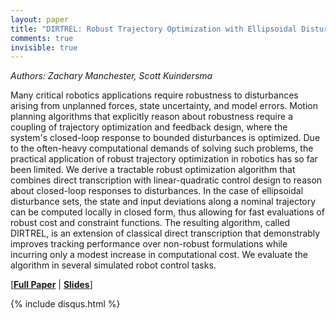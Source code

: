 ```yaml
---
layout: paper
title: "DIRTREL: Robust Trajectory Optimization with Ellipsoidal Disturbances and LQR Feedback"
comments: true
invisible: true
---
```


<p class="text-left"><i>Authors: Zachary Manchester, Scott Kuindersma</i></p>

Many critical robotics applications require robustness to disturbances arising from unplanned forces, state uncertainty, and model errors. Motion planning algorithms that explicitly reason about robustness require a coupling of trajectory optimization and feedback design, where the system's closed-loop response to bounded disturbances is optimized. Due to the often-heavy computational demands of solving such problems, the practical application of robust trajectory optimization in robotics has so far been limited. We derive a tractable robust optimization algorithm that combines direct transcription with linear-quadratic control design to reason about closed-loop responses to disturbances. In the case of ellipsoidal disturbance sets, the state and input deviations along a nominal trajectory can be computed locally in closed form, thus allowing for fast evaluations of robust cost and constraint functions. The resulting algorithm, called DIRTREL, is an extension of classical direct transcription that demonstrably improves tracking performance over non-robust formulations while incurring only a modest increase in computational cost. We evaluate the algorithm in several simulated robot control tasks.

[<b><a href="/static/papers/20.pdf">Full Paper</a></b> | <b><a href="/static/slides/20.mp4">Slides</a></b>]

{% include disqus.html %}
